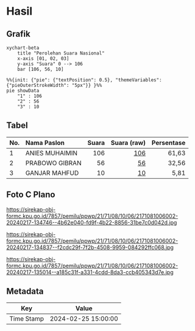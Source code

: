 # Hasil

## Grafik

```mermaid
xychart-beta
    title "Perolehan Suara Nasional"
    x-axis [01, 02, 03]
    y-axis "Suara" 0 --> 106
    bar [106, 56, 10]
```

```mermaid
%%{init: {"pie": {"textPosition": 0.5}, "themeVariables": {"pieOuterStrokeWidth": "5px"}} }%%
pie showData
    "1" : 106
    "2" : 56
    "3" : 10
```

## Tabel

| No. | Nama Paslon    | Suara | Suara (raw) | Persentase |
|:--- |:-------------- | -----:| -----------:| ----------:|
| 1   | ANIES MUHAIMIN | 106   | [106][p-1]  | 61,63      |
| 2   | PRABOWO GIBRAN | 56    | [56][p-2]   | 32,56      |
| 3   | GANJAR MAHFUD  | 10    | [10][p-3]   | 5,81       |


[p-1]: https://github.com/gigit-pemilu/pemilu-2024/blob/main/pilpres/hitung-suara/sub/21-kepulauan-riau/sub/71-kota-batam/sub/08-galang/sub/1006-subang-mas/sub/002-tps/sub/paslon-1.txt
[p-2]: https://github.com/gigit-pemilu/pemilu-2024/blob/main/pilpres/hitung-suara/sub/21-kepulauan-riau/sub/71-kota-batam/sub/08-galang/sub/1006-subang-mas/sub/002-tps/sub/paslon-2.txt
[p-3]: https://github.com/gigit-pemilu/pemilu-2024/blob/main/pilpres/hitung-suara/sub/21-kepulauan-riau/sub/71-kota-batam/sub/08-galang/sub/1006-subang-mas/sub/002-tps/sub/paslon-3.txt

## Foto C Plano

https://sirekap-obj-formc.kpu.go.id/7857/pemilu/ppwp/21/71/08/10/06/2171081006002-20240217-134746--4b62e040-fd9f-4b22-8856-31be7c0d042d.jpg

https://sirekap-obj-formc.kpu.go.id/7857/pemilu/ppwp/21/71/08/10/06/2171081006002-20240217-134837--f2cdc29f-7f2b-4508-9959-084292ffc068.jpg

https://sirekap-obj-formc.kpu.go.id/7857/pemilu/ppwp/21/71/08/10/06/2171081006002-20240217-135014--a185c31f-a331-4cdd-8da3-ccb405343d7e.jpg


## Metadata

| Key        | Value               |
| ---------- | ------------------- |
| Time Stamp | 2024-02-25 15:00:00 |




